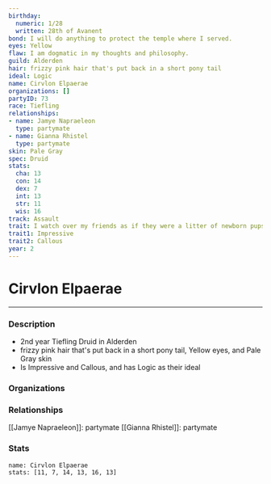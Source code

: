 ```yaml
---
birthday:
  numeric: 1/28
  written: 28th of Avanent
bond: I will do anything to protect the temple where I served.
eyes: Yellow
flaw: I am dogmatic in my thoughts and philosophy.
guild: Alderden
hair: frizzy pink hair that's put back in a short pony tail
ideal: Logic
name: Cirvlon Elpaerae
organizations: []
partyID: 73
race: Tiefling
relationships:
- name: Jamye Napraeleon
  type: partymate
- name: Gianna Rhistel
  type: partymate
skin: Pale Gray
spec: Druid
stats:
  cha: 13
  con: 14
  dex: 7
  int: 13
  str: 11
  wis: 16
track: Assault
trait: I watch over my friends as if they were a litter of newborn pups.
trait1: Impressive
trait2: Callous
year: 2
---
```

# Cirvlon Elpaerae
---
### Description
- 2nd year Tiefling Druid in Alderden
- frizzy pink hair that's put back in a short pony tail, Yellow eyes, and Pale Gray skin
- Is Impressive and Callous, and has Logic as their ideal

### Organizations
### Relationships
[[Jamye Napraeleon]]: partymate
[[Gianna Rhistel]]: partymate
### Stats
```statblock
name: Cirvlon Elpaerae
stats: [11, 7, 14, 13, 16, 13]
```